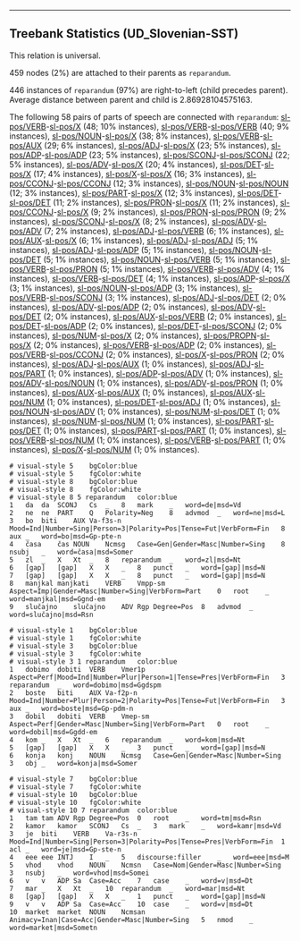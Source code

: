 

--------------------------------------------------------------------------------

## Treebank Statistics (UD_Slovenian-SST)

This relation is universal.

459 nodes (2%) are attached to their parents as `reparandum`.

446 instances of `reparandum` (97%) are right-to-left (child precedes parent).
Average distance between parent and child is 2.86928104575163.

The following 58 pairs of parts of speech are connected with `reparandum`: [sl-pos/VERB]()-[sl-pos/X]() (48; 10% instances), [sl-pos/VERB]()-[sl-pos/VERB]() (40; 9% instances), [sl-pos/NOUN]()-[sl-pos/X]() (38; 8% instances), [sl-pos/VERB]()-[sl-pos/AUX]() (29; 6% instances), [sl-pos/ADJ]()-[sl-pos/X]() (23; 5% instances), [sl-pos/ADP]()-[sl-pos/ADP]() (23; 5% instances), [sl-pos/SCONJ]()-[sl-pos/SCONJ]() (22; 5% instances), [sl-pos/ADV]()-[sl-pos/X]() (20; 4% instances), [sl-pos/DET]()-[sl-pos/X]() (17; 4% instances), [sl-pos/X]()-[sl-pos/X]() (16; 3% instances), [sl-pos/CCONJ]()-[sl-pos/CCONJ]() (12; 3% instances), [sl-pos/NOUN]()-[sl-pos/NOUN]() (12; 3% instances), [sl-pos/PART]()-[sl-pos/X]() (12; 3% instances), [sl-pos/DET]()-[sl-pos/DET]() (11; 2% instances), [sl-pos/PRON]()-[sl-pos/X]() (11; 2% instances), [sl-pos/CCONJ]()-[sl-pos/X]() (9; 2% instances), [sl-pos/PRON]()-[sl-pos/PRON]() (9; 2% instances), [sl-pos/SCONJ]()-[sl-pos/X]() (8; 2% instances), [sl-pos/ADV]()-[sl-pos/ADV]() (7; 2% instances), [sl-pos/ADJ]()-[sl-pos/VERB]() (6; 1% instances), [sl-pos/AUX]()-[sl-pos/X]() (6; 1% instances), [sl-pos/ADJ]()-[sl-pos/ADJ]() (5; 1% instances), [sl-pos/ADJ]()-[sl-pos/ADP]() (5; 1% instances), [sl-pos/NOUN]()-[sl-pos/DET]() (5; 1% instances), [sl-pos/NOUN]()-[sl-pos/VERB]() (5; 1% instances), [sl-pos/VERB]()-[sl-pos/PRON]() (5; 1% instances), [sl-pos/VERB]()-[sl-pos/ADV]() (4; 1% instances), [sl-pos/VERB]()-[sl-pos/DET]() (4; 1% instances), [sl-pos/ADP]()-[sl-pos/X]() (3; 1% instances), [sl-pos/NOUN]()-[sl-pos/ADP]() (3; 1% instances), [sl-pos/VERB]()-[sl-pos/SCONJ]() (3; 1% instances), [sl-pos/ADJ]()-[sl-pos/DET]() (2; 0% instances), [sl-pos/ADV]()-[sl-pos/ADP]() (2; 0% instances), [sl-pos/ADV]()-[sl-pos/DET]() (2; 0% instances), [sl-pos/AUX]()-[sl-pos/VERB]() (2; 0% instances), [sl-pos/DET]()-[sl-pos/ADP]() (2; 0% instances), [sl-pos/DET]()-[sl-pos/SCONJ]() (2; 0% instances), [sl-pos/NUM]()-[sl-pos/X]() (2; 0% instances), [sl-pos/PROPN]()-[sl-pos/X]() (2; 0% instances), [sl-pos/VERB]()-[sl-pos/ADP]() (2; 0% instances), [sl-pos/VERB]()-[sl-pos/CCONJ]() (2; 0% instances), [sl-pos/X]()-[sl-pos/PRON]() (2; 0% instances), [sl-pos/ADJ]()-[sl-pos/AUX]() (1; 0% instances), [sl-pos/ADJ]()-[sl-pos/PART]() (1; 0% instances), [sl-pos/ADP]()-[sl-pos/ADV]() (1; 0% instances), [sl-pos/ADV]()-[sl-pos/NOUN]() (1; 0% instances), [sl-pos/ADV]()-[sl-pos/PRON]() (1; 0% instances), [sl-pos/AUX]()-[sl-pos/AUX]() (1; 0% instances), [sl-pos/AUX]()-[sl-pos/NUM]() (1; 0% instances), [sl-pos/DET]()-[sl-pos/ADJ]() (1; 0% instances), [sl-pos/NOUN]()-[sl-pos/ADV]() (1; 0% instances), [sl-pos/NUM]()-[sl-pos/DET]() (1; 0% instances), [sl-pos/NUM]()-[sl-pos/NUM]() (1; 0% instances), [sl-pos/PART]()-[sl-pos/DET]() (1; 0% instances), [sl-pos/PART]()-[sl-pos/PART]() (1; 0% instances), [sl-pos/VERB]()-[sl-pos/NUM]() (1; 0% instances), [sl-pos/VERB]()-[sl-pos/PART]() (1; 0% instances), [sl-pos/X]()-[sl-pos/NUM]() (1; 0% instances).


~~~ conllu
# visual-style 5	bgColor:blue
# visual-style 5	fgColor:white
# visual-style 8	bgColor:blue
# visual-style 8	fgColor:white
# visual-style 8 5 reparandum	color:blue
1	da	da	SCONJ	Cs	_	8	mark	_	word=de|msd=Vd
2	ne	ne	PART	Q	Polarity=Neg	8	advmod	_	word=ne|msd=L
3	bo	biti	AUX	Va-f3s-n	Mood=Ind|Number=Sing|Person=3|Polarity=Pos|Tense=Fut|VerbForm=Fin	8	aux	_	word=bo|msd=Gp-pte-n
4	časa	čas	NOUN	Ncmsg	Case=Gen|Gender=Masc|Number=Sing	8	nsubj	_	word=časa|msd=Somer
5	zl	_	X	Xt	_	8	reparandum	_	word=zl|msd=Nt
6	[gap]	[gap]	X	X	_	8	punct	_	word=[gap]|msd=N
7	[gap]	[gap]	X	X	_	8	punct	_	word=[gap]|msd=N
8	manjkal	manjkati	VERB	Vmpp-sm	Aspect=Imp|Gender=Masc|Number=Sing|VerbForm=Part	0	root	_	word=manjkal|msd=Ggnd-em
9	slučajno	slučajno	ADV	Rgp	Degree=Pos	8	advmod	_	word=slučajno|msd=Rsn

~~~


~~~ conllu
# visual-style 1	bgColor:blue
# visual-style 1	fgColor:white
# visual-style 3	bgColor:blue
# visual-style 3	fgColor:white
# visual-style 3 1 reparandum	color:blue
1	dobimo	dobiti	VERB	Vmer1p	Aspect=Perf|Mood=Ind|Number=Plur|Person=1|Tense=Pres|VerbForm=Fin	3	reparandum	_	word=dobimo|msd=Ggdspm
2	boste	biti	AUX	Va-f2p-n	Mood=Ind|Number=Plur|Person=2|Polarity=Pos|Tense=Fut|VerbForm=Fin	3	aux	_	word=boste|msd=Gp-pdm-n
3	dobil	dobiti	VERB	Vmep-sm	Aspect=Perf|Gender=Masc|Number=Sing|VerbForm=Part	0	root	_	word=dobil|msd=Ggdd-em
4	kom	_	X	Xt	_	6	reparandum	_	word=kom|msd=Nt
5	[gap]	[gap]	X	X	_	3	punct	_	word=[gap]|msd=N
6	konja	konj	NOUN	Ncmsg	Case=Gen|Gender=Masc|Number=Sing	3	obj	_	word=konja|msd=Somer

~~~


~~~ conllu
# visual-style 7	bgColor:blue
# visual-style 7	fgColor:white
# visual-style 10	bgColor:blue
# visual-style 10	fgColor:white
# visual-style 10 7 reparandum	color:blue
1	tam	tam	ADV	Rgp	Degree=Pos	0	root	_	word=tm|msd=Rsn
2	kamor	kamor	SCONJ	Cs	_	3	mark	_	word=kamr|msd=Vd
3	je	biti	VERB	Va-r3s-n	Mood=Ind|Number=Sing|Person=3|Polarity=Pos|Tense=Pres|VerbForm=Fin	1	acl	_	word=je|msd=Gp-ste-n
4	eee	eee	INTJ	I	_	5	discourse:filler	_	word=eee|msd=M
5	vhod	vhod	NOUN	Ncmsn	Case=Nom|Gender=Masc|Number=Sing	3	nsubj	_	word=vhod|msd=Somei
6	v	v	ADP	Sa	Case=Acc	7	case	_	word=v|msd=Dt
7	mar	_	X	Xt	_	10	reparandum	_	word=mar|msd=Nt
8	[gap]	[gap]	X	X	_	1	punct	_	word=[gap]|msd=N
9	v	v	ADP	Sa	Case=Acc	10	case	_	word=v|msd=Dt
10	market	market	NOUN	Ncmsan	Animacy=Inan|Case=Acc|Gender=Masc|Number=Sing	5	nmod	_	word=market|msd=Sometn

~~~


